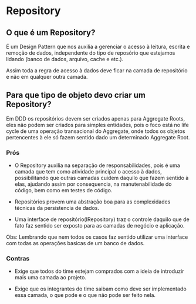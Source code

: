 # Repository

## O que é um Repository?
É um Design Pattern que nos auxilia a gerenciar o acesso à leitura, escrita e remoção de dados, independente do tipo de reposório que estejamos lidando (banco de dados, arquivo, cache e etc.).

Assim toda a regra de acesso à dados deve ficar na camada de repositório e não em qualquer outra camada.

## Para que tipo de objeto devo criar um Repository?
Em DDD os repositórios devem ser criados apenas para Aggregate Roots, eles não podem ser criados para simples entidades, pois o foco está no life cycle de uma operação transacional do Aggregate, onde todos os objetos pertencentes à ele só fazem sentido dado um determinado Aggregate Root.

### Prós
- O Repository auxilia na separação de responsabilidades, pois é uma camada que tem como atividade principal o acesso à dados, possibilitando que outras camadas cuidem daquilo que fazem sentido à elas, ajudando assim por consequencia, na manutenabilidade do código, bem como em testes de código.

- Repositórios provem uma abstração boa para as complexidades técnicas da persistencia de dados.

- Uma interface de repositório(IRepository<T>) traz o controle daquilo que de fato faz sentido ser exposto para as camadas de negócio e aplicação. 
  
Obs:
  Lembrando que nem todos os casos faz sentido utilizar uma interface com todas as operações basicas de um banco de dados.
  
### Contras
- Exige que todos do time estejam comprados com a ideia de introduzir mais uma camada ao projeto.

- Exige que os integrantes do time saibam como deve ser implementado essa camada, o que pode e o que não pode ser feito nela.
